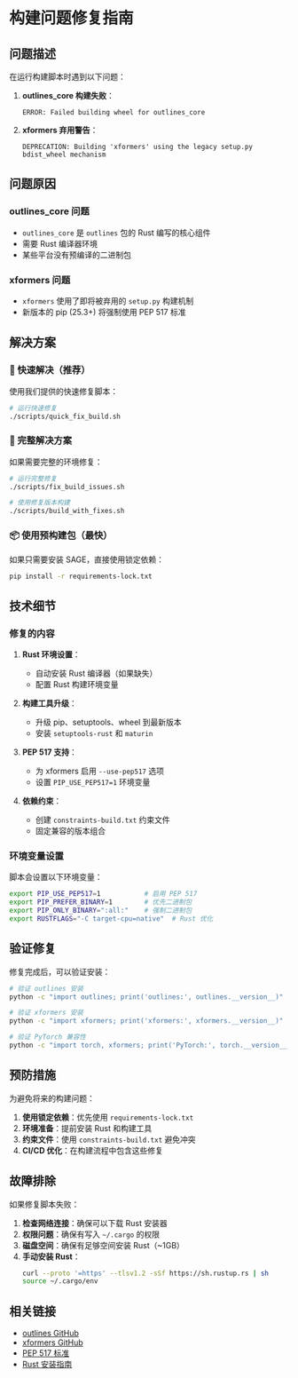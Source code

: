 # 构建问题修复指南

## 问题描述

在运行构建脚本时遇到以下问题：

1. **outlines_core 构建失败**：
   ```
   ERROR: Failed building wheel for outlines_core
   ```

2. **xformers 弃用警告**：
   ```
   DEPRECATION: Building 'xformers' using the legacy setup.py bdist_wheel mechanism
   ```

## 问题原因

### outlines_core 问题
- `outlines_core` 是 `outlines` 包的 Rust 编写的核心组件
- 需要 Rust 编译器环境
- 某些平台没有预编译的二进制包

### xformers 问题  
- `xformers` 使用了即将被弃用的 `setup.py` 构建机制
- 新版本的 pip (25.3+) 将强制使用 PEP 517 标准

## 解决方案

### 🚀 快速解决（推荐）

使用我们提供的快速修复脚本：

```bash
# 运行快速修复
./scripts/quick_fix_build.sh
```

### 🔧 完整解决方案

如果需要完整的环境修复：

```bash
# 运行完整修复
./scripts/fix_build_issues.sh

# 使用修复版本构建
./scripts/build_with_fixes.sh
```

### 📦 使用预构建包（最快）

如果只需要安装 SAGE，直接使用锁定依赖：

```bash
pip install -r requirements-lock.txt
```

## 技术细节

### 修复的内容

1. **Rust 环境设置**：
   - 自动安装 Rust 编译器（如果缺失）
   - 配置 Rust 构建环境变量

2. **构建工具升级**：
   - 升级 pip、setuptools、wheel 到最新版本
   - 安装 `setuptools-rust` 和 `maturin`

3. **PEP 517 支持**：
   - 为 xformers 启用 `--use-pep517` 选项
   - 设置 `PIP_USE_PEP517=1` 环境变量

4. **依赖约束**：
   - 创建 `constraints-build.txt` 约束文件
   - 固定兼容的版本组合

### 环境变量设置

脚本会设置以下环境变量：

```bash
export PIP_USE_PEP517=1           # 启用 PEP 517
export PIP_PREFER_BINARY=1        # 优先二进制包
export PIP_ONLY_BINARY=":all:"    # 强制二进制包
export RUSTFLAGS="-C target-cpu=native"  # Rust 优化
```

## 验证修复

修复完成后，可以验证安装：

```bash
# 验证 outlines 安装
python -c "import outlines; print('outlines:', outlines.__version__)"

# 验证 xformers 安装  
python -c "import xformers; print('xformers:', xformers.__version__)"

# 验证 PyTorch 兼容性
python -c "import torch, xformers; print('PyTorch:', torch.__version__, 'CUDA:', torch.cuda.is_available())"
```

## 预防措施

为避免将来的构建问题：

1. **使用锁定依赖**：优先使用 `requirements-lock.txt`
2. **环境准备**：提前安装 Rust 和构建工具
3. **约束文件**：使用 `constraints-build.txt` 避免冲突
4. **CI/CD 优化**：在构建流程中包含这些修复

## 故障排除

如果修复脚本失败：

1. **检查网络连接**：确保可以下载 Rust 安装器
2. **权限问题**：确保有写入 `~/.cargo` 的权限
3. **磁盘空间**：确保有足够空间安装 Rust（~1GB）
4. **手动安装 Rust**：
   ```bash
   curl --proto '=https' --tlsv1.2 -sSf https://sh.rustup.rs | sh
   source ~/.cargo/env
   ```

## 相关链接

- [outlines GitHub](https://github.com/outlines-dev/outlines)
- [xformers GitHub](https://github.com/facebookresearch/xformers)
- [PEP 517 标准](https://peps.python.org/pep-0517/)
- [Rust 安装指南](https://rustup.rs/)
